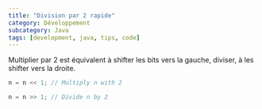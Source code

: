 ```yaml
---
title: "Division par 2 rapide"
category: Développement
subcategory: Java
tags: [development, java, tips, code]
---
```


Multiplier par 2 est équivalent à shifter les bits vers la gauche, diviser, à les shifter vers la droite.

```java
n = n << 1; // Multiply n with 2 

n = n >> 1; // Divide n by 2 
```
